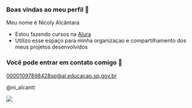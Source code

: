 ### Boas vindas ao meu perfil 🖤

Meu nome é Nicoly Alcântara

- Estou fazendo cursos na [ Alura](https://www.alura.com.br)
- Utilizo esse espaço para minha organizaçao e compartilhamento dos meus projetos desenvolvidos

### Você pode entrar em contato comigo 📧

00001097898428sp@al.educacao.sp.gov.br

@ni_alcantt

![](https://media.tenor.com/dj9jxfUbDHAAAAAM/dog-smile-dog.gif)
